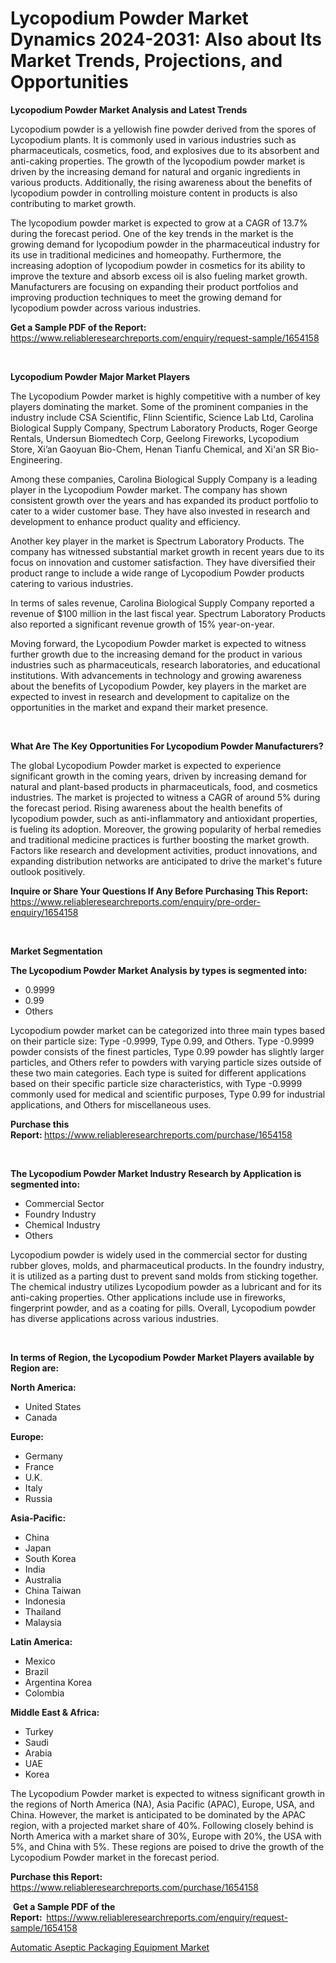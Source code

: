 <p><h1>Lycopodium Powder Market Dynamics 2024-2031: Also about Its Market Trends, Projections, and Opportunities</h1></p><p><strong>Lycopodium Powder Market Analysis and Latest Trends</strong></p>
<p><p>Lycopodium powder is a yellowish fine powder derived from the spores of Lycopodium plants. It is commonly used in various industries such as pharmaceuticals, cosmetics, food, and explosives due to its absorbent and anti-caking properties. The growth of the lycopodium powder market is driven by the increasing demand for natural and organic ingredients in various products. Additionally, the rising awareness about the benefits of lycopodium powder in controlling moisture content in products is also contributing to market growth.</p><p>The lycopodium powder market is expected to grow at a CAGR of 13.7% during the forecast period. One of the key trends in the market is the growing demand for lycopodium powder in the pharmaceutical industry for its use in traditional medicines and homeopathy. Furthermore, the increasing adoption of lycopodium powder in cosmetics for its ability to improve the texture and absorb excess oil is also fueling market growth. Manufacturers are focusing on expanding their product portfolios and improving production techniques to meet the growing demand for lycopodium powder across various industries.</p></p>
<p><strong>Get a Sample PDF of the Report:&nbsp;</strong> <a href="https://www.reliableresearchreports.com/enquiry/request-sample/1654158">https://www.reliableresearchreports.com/enquiry/request-sample/1654158</a></p>
<p>&nbsp;</p>
<p><strong>Lycopodium Powder Major Market Players</strong></p>
<p><p>The Lycopodium Powder market is highly competitive with a number of key players dominating the market. Some of the prominent companies in the industry include CSA Scientific, Flinn Scientific, Science Lab Ltd, Carolina Biological Supply Company, Spectrum Laboratory Products, Roger George Rentals, Undersun Biomedtech Corp, Geelong Fireworks, Lycopodium Store, Xi’an Gaoyuan Bio-Chem, Henan Tianfu Chemical, and Xi'an SR Bio-Engineering.</p><p>Among these companies, Carolina Biological Supply Company is a leading player in the Lycopodium Powder market. The company has shown consistent growth over the years and has expanded its product portfolio to cater to a wider customer base. They have also invested in research and development to enhance product quality and efficiency.</p><p>Another key player in the market is Spectrum Laboratory Products. The company has witnessed substantial market growth in recent years due to its focus on innovation and customer satisfaction. They have diversified their product range to include a wide range of Lycopodium Powder products catering to various industries.</p><p>In terms of sales revenue, Carolina Biological Supply Company reported a revenue of $100 million in the last fiscal year. Spectrum Laboratory Products also reported a significant revenue growth of 15% year-on-year.</p><p>Moving forward, the Lycopodium Powder market is expected to witness further growth due to the increasing demand for the product in various industries such as pharmaceuticals, research laboratories, and educational institutions. With advancements in technology and growing awareness about the benefits of Lycopodium Powder, key players in the market are expected to invest in research and development to capitalize on the opportunities in the market and expand their market presence.</p></p>
<p>&nbsp;</p>
<p><strong>What Are The Key Opportunities For Lycopodium Powder Manufacturers?</strong></p>
<p><p>The global Lycopodium Powder market is expected to experience significant growth in the coming years, driven by increasing demand for natural and plant-based products in pharmaceuticals, food, and cosmetics industries. The market is projected to witness a CAGR of around 5% during the forecast period. Rising awareness about the health benefits of lycopodium powder, such as anti-inflammatory and antioxidant properties, is fueling its adoption. Moreover, the growing popularity of herbal remedies and traditional medicine practices is further boosting the market growth. Factors like research and development activities, product innovations, and expanding distribution networks are anticipated to drive the market's future outlook positively.</p></p>
<p><strong>Inquire or Share Your Questions If Any Before Purchasing This Report:</strong> <a href="https://www.reliableresearchreports.com/enquiry/pre-order-enquiry/1654158">https://www.reliableresearchreports.com/enquiry/pre-order-enquiry/1654158</a></p>
<p>&nbsp;</p>
<p><strong>Market Segmentation</strong></p>
<p><strong>The Lycopodium Powder Market Analysis by types is segmented into:</strong></p>
<p><ul><li>0.9999</li><li>0.99</li><li>Others</li></ul></p>
<p><p>Lycopodium powder market can be categorized into three main types based on their particle size: Type -0.9999, Type 0.99, and Others. Type -0.9999 powder consists of the finest particles, Type 0.99 powder has slightly larger particles, and Others refer to powders with varying particle sizes outside of these two main categories. Each type is suited for different applications based on their specific particle size characteristics, with Type -0.9999 commonly used for medical and scientific purposes, Type 0.99 for industrial applications, and Others for miscellaneous uses.</p></p>
<p><strong>Purchase this Report:&nbsp;</strong><a href="https://www.reliableresearchreports.com/purchase/1654158">https://www.reliableresearchreports.com/purchase/1654158</a></p>
<p>&nbsp;</p>
<p><strong>The Lycopodium Powder Market Industry Research by Application is segmented into:</strong></p>
<p><ul><li>Commercial Sector</li><li>Foundry Industry</li><li>Chemical Industry</li><li>Others</li></ul></p>
<p><p>Lycopodium powder is widely used in the commercial sector for dusting rubber gloves, molds, and pharmaceutical products. In the foundry industry, it is utilized as a parting dust to prevent sand molds from sticking together. The chemical industry utilizes Lycopodium powder as a lubricant and for its anti-caking properties. Other applications include use in fireworks, fingerprint powder, and as a coating for pills. Overall, Lycopodium powder has diverse applications across various industries.</p></p>
<p>&nbsp;</p>
<p><strong>In terms of Region, the Lycopodium Powder Market Players available by Region are:</strong></p>
<p>
    <p> <strong> North America: </strong>
        <ul>
            <li>United States</li>
            <li>Canada</li>
        </ul>
        </p> 
    <p> <strong> Europe: </strong>
        <ul>
            <li>Germany</li>
            <li>France</li>
            <li>U.K.</li>
            <li>Italy</li>
            <li>Russia</li>
        </ul>
        </p> 
    <p> <strong> Asia-Pacific: </strong>
        <ul>
            <li>China</li>
            <li>Japan</li>
            <li>South Korea</li>
            <li>India</li>
            <li>Australia</li>
            <li>China Taiwan</li>
            <li>Indonesia</li>
            <li>Thailand</li>
            <li>Malaysia</li>
        </ul>
        </p> 
    <p> <strong> Latin America: </strong>
        <ul>
            <li>Mexico</li>
            <li>Brazil</li>
            <li>Argentina Korea</li>
            <li>Colombia</li>
        </ul>
        </p> 
    <p> <strong> Middle East & Africa: </strong>
        <ul>
            <li>Turkey</li>
            <li>Saudi</li>
            <li>Arabia</li>
            <li>UAE</li>
            <li>Korea</li>
        </ul>
    </p>
    </p>
<p><p>The Lycopodium Powder market is expected to witness significant growth in the regions of North America (NA), Asia Pacific (APAC), Europe, USA, and China. However, the market is anticipated to be dominated by the APAC region, with a projected market share of 40%. Following closely behind is North America with a market share of 30%, Europe with 20%, the USA with 5%, and China with 5%. These regions are poised to drive the growth of the Lycopodium Powder market in the forecast period.</p></p>
<p><strong>Purchase this Report: </strong><a href="https://www.reliableresearchreports.com/purchase/1654158">https://www.reliableresearchreports.com/purchase/1654158</a></p>
<p>&nbsp;<strong>Get a Sample PDF of the Report:&nbsp;&nbsp;</strong><a href="https://www.reliableresearchreports.com/enquiry/request-sample/1654158">https://www.reliableresearchreports.com/enquiry/request-sample/1654158</a></p>
<p><strong></strong></p>
<p><p><a href="https://carnation-joke-41f.notion.site/Automatic-Aseptic-Packaging-Equipment-Market-Size-and-Growth-Market-Segmentation-Regional-and-Coun-1c9f80d59d014da986c2e4ee6e6139d7">Automatic Aseptic Packaging Equipment Market</a></p></p>